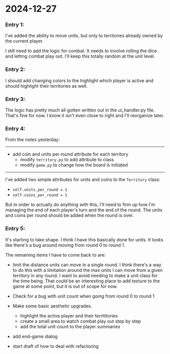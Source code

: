 # 2024-12-27

### Entry 1:

I've added the ability to move units, but only to territories already owned by the current player.

I still need to add the logic for combat. It needs to involve rolling the dice and letting combat play out. I'll keep this totally random at the unit level.

### Entry 2:

I should add changing colors to the highlight which player is active and should highlight their territories as well.

### Entry 3:

The logic has pretty much all gotten written out in the ui_handler.py file. That's fine for now. I know it isn't even close to right and I'll reorganize later.

### Entry 4:

From the notes yesterday:

---

- add coin and units per round attribute for each territory
  - modify `territory.py` to add attribute to class
  - modify `game.py` to change how the board is initiated

---

I've added two simple attributes for units and coins to the `Territory` class:

- `self.units_per_round = 1`
- `self.coins_per_round = 1`

But in order to actually do anything with this, I'll need to firm up how I'm managing the end of each player's turn and the end of the round. The units and coins per round should be added when the round is over.

### Entry 5:

It's starting to take shape. I think I have this basically done for units. It looks like there's a bug around moving from round 0 to round 1.

The remaining items I have to come back to are:

- limit the distance units can move in a single round. I think there's a way to do this with a limitation around the max units I can move from a given territory in any round. I want to avoid needing to make a unit class for the time being. That could be an interesting place to add texture to the game at some point, but it is out of scope for now.
- Check for a bug with unit count when going from round 0 to round 1
- Make some basic aesthetic upgrades.

  - highlight the active player and their territitories
  - create a small area to watch combat play out step by step
  - add the total unit count to the player summaries

- add end-game dialog
- start draft of how to deal with refactoring
